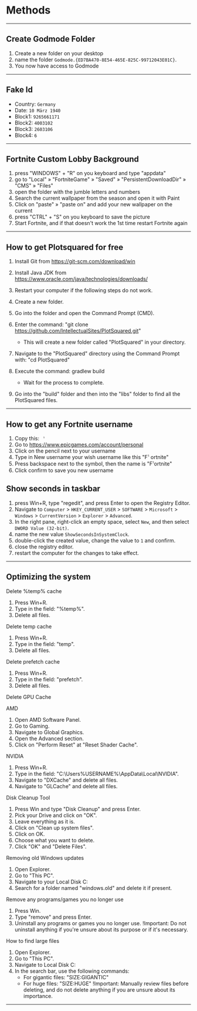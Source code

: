# Methods

---

## Create Godmode Folder

1. Create a new folder on your desktop
2. name the folder `Godmode.{ED7BA470-8E54-465E-825C-99712043E01C}`.
3. You now have access to Godmode

---

## Fake Id

- Country: `Germany`
- Date: `10 März 1940`
- Block1: `9265661171`
- Block2: `4003102`
- Block3: `2603106`
- Block4: `6`

---

## Fortnite Custom Lobby Background

1. press "WINDOWS" + "R" on you keyboard and type "appdata"
2. go to "Local" » "FortniteGame" » "Saved" » "PersistentDownloadDir" » "CMS" » "Files"
3. open the folder with the jumble letters and numbers
4. Search the current wallpaper from the season and open it with Paint
5. Click on "paste" » "paste on" and add your new wallpaper on the current
6. press "CTRL" + "S" on you keyboard to save the picture
7. Start Fortnite, and if that doesn't work the 1st time restart Fortnite again

---

## How to get Plotsquared for free

1. Install Git from <https://git-scm.com/download/win>
2. Install Java JDK from <https://www.oracle.com/java/technologies/downloads/>
3. Restart your computer if the following steps do not work.

4. Create a new folder.
5. Go into the folder and open the Command Prompt (CMD).
6. Enter the command: "git clone <https://github.com/IntellectualSites/PlotSquared.git>"

   - This will create a new folder called "PlotSquared" in your directory.

7. Navigate to the "PlotSquared" directory using the Command Prompt with: "cd PlotSquared"
8. Execute the command: gradlew build

   - Wait for the process to complete.

9. Go into the "build" folder and then into the "libs" folder to find all the PlotSquared files.

---

## How to get any Fortnite username

1. Copy this:
``` ﱞ```
2. Go to <https://www.epicgames.com/account/personal>
3. Click on the pencil next to your username
4. Type in New username your wish username like this "Fﱞ ortnite"
5. Press backspace next to the symbol, then the name is "Fﱞortnite"
6. Click confirm to save you new username

## Show seconds in taskbar

1. press Win+R, type "regedit", and press Enter to open the Registry Editor.
2. Navigate to `Computer` > `HKEY_CURRENT_USER` > `SOFTWARE` > `Microsoft` > `Windows` > `CurrentVersion` > `Explorer` > `Advanced`.
3. In the right pane, right-click an empty space, select `New`, and then select `DWORD Value (32-bit)`.
4. name the new value `ShowSecondsInSystemClock`.
5. double-click the created value, change the value to `1` and confirm.
6. close the registry editor.
7. restart the computer for the changes to take effect.

---

## Optimizing the system

Delete %temp% cache

1. Press Win+R.
2. Type in the field: "%temp%".
3. Delete all files.

Delete temp cache

1. Press Win+R.
2. Type in the field: "temp".
3. Delete all files.

Delete prefetch cache

1. Press Win+R.
2. Type in the field: "prefetch".
3. Delete all files.

Delete GPU Cache

AMD

1. Open AMD Software Panel.
2. Go to Gaming.
3. Navigate to Global Graphics.
4. Open the Advanced section.
5. Click on "Perform Reset" at "Reset Shader Cache".

NVIDIA

1. Press Win+R.
2. Type in the field: "C:\Users\%USERNAME%\AppData\Local\NVIDIA".
3. Navigate to "DXCache" and delete all files.
4. Navigate to "GLCache" and delete all files.

Disk Cleanup Tool

1. Press Win and type "Disk Cleanup" and press Enter.
2. Pick your Drive and click on "OK".
3. Leave everything as it is.
4. Click on "Clean up system files".
5. Click on OK.
6. Choose what you want to delete.
7. Click "OK" and "Delete Files".

Removing old Windows updates

1. Open Explorer.
2. Go to "This PC".
3. Navigate to your Local Disk C:
4. Search for a folder named "windows.old" and delete it if present.

Remove any programs/games you no longer use

1. Press Win.
2. Type "remove" and press Enter.
3. Uninstall any programs or games you no longer use. !Important: Do not uninstall anything if you're unsure about its purpose or if it's necessary.

How to find large files

1. Open Explorer.
2. Go to "This PC".
3. Navigate to Local Disk C:
4. In the search bar, use the following commands:
   - For gigantic files: "SIZE:GIGANTIC"
   - For huge files: "SIZE:HUGE" !Important: Manually review files before deleting, and do not delete anything if you are unsure about its importance.

---
